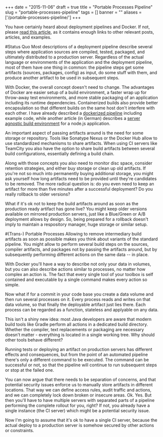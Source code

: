 
+++
date = "2015-11-06"
draft = true
title = "Portable Processes Pipeline"
slug = "portable-processes-pipeline"
tags = []
banner = ""
aliases = ['/portable-processes-pipeline/']
+++

You have certainly heard about deployment pipelines and Docker. If not, please [read this article](https://gesellix.net/have-fun-with-gradle-and-docker/), as it contains enough links to other relevant posts, articles, and examples.

#Status Quo
Most descriptions of a deployment pipeline describe several steps where application sources are compiled, tested, packaged, and ultimately distributed to a production server. Regardless of the actual language or environments of the application and the deployment pipeline, most of them have one thing in common: the pipeline steps get some artifacts (sources, packages, config) as input, do some stuff with them, and produce another artifact to be used in subsequent steps.

With Docker, the overall concept doesn't need to change. The advantages of Docker are easier setup of a build environment, a faster wrap up for throw-away test environments, and more stable packaging of an application including its runtime dependencies. Containerized builds also provide better encapsulation so that different builds on the same host don't interfere with each other. I have already described a [dockerized pipeline](https://github.com/gesellix/pipeline-with-gradle-and-docker) including example code, while another article (in German) describes a [server agnostic build environment](https://entwickler.de/?p=114302) for a node.js application.

An important aspect of passing artifacts around is the need for some storage or repository. Tools like Sonatype Nexus or the Docker Hub allow to use standardized mechanisms to share artifacts. When using CI servers like TeamCity you also have the option to share build artifacts between several build configurations, essentially defining a build chain.

Along with those concepts you also need to monitor disc space, consider retention strategies, and either buy storage or clean up old artifacts. If you're not so much into permanently buying additional storage, you might ask yourself how long artifacts need to be provided until they're candidates to be removed. The more radical question is: do you even need to keep an artifact for more than five minutes after a successful deployment? Do you really rollback to older versions?

What if it's ok not to keep the build artifacts around as soon as the production ready artifact has gone live? You might keep older versions available on mirrored production servers, just like a Blue/Green or A/B deployment allows by design. So, being prepared for a rollback doesn't imply to maintain a respository manager, huge storage or similar setup.

#(Trans-) Portable Processes
Allowing to remove intermediary build artifacts as soon as possible makes you think about variants of the standard pipeline. You might allow to perform several build steps on the sources, compiler artifacts, and packages not by passing the artifacts around, but by subsequently performing different actions on the same data -- in place.

With Docker you'll have a way to describe not only your data in volumes, but you can also describe actions similar to processes, no matter how complex an action is. The fact that every single tool of your toolbox is self contained and executable by a single command makes every action so simple.

Now what if for a commit in your code base you create a data volume and then run several processes on it. Every process reads and writes on that data volume, so that finally the deployable artifact just lies there. Each process can be regarded as a function, stateless and applyable on any data.

This isn't a shiny new idea: most Java developers are aware that modern build tools like Gradle perform all actions in a dedicated build directory. Whether the compiler, text replacements or packaging are necessary doesn't matter - everything is located in a single working tree. Why should other tools behave different?

Running tests or deploying an artifact on production servers has different effects and consequences, but from the point of an automated pipeline there's only a different command to be executed. The command can be successful or not, so that the pipeline will continue to run subsequent steps or stop at the failed one.

You can now argue that there needs to be separation of concerns, and that potential security issues enforce us to manually store artifacts in different locations. That way we can define access rules, audit traffic and actions, and we can completely lock down broken or insecure areas. Ok. Yes. But then you'll have to have multiple servers with separated parts of a pipeline performing the complete rollout for you, right? If not, you already have a single instance (the CI server) which might be a potential security issue.

Now I'm going to assume that it's ok to have a single CI server, because the actual deploy to a production server is somehow secured by other actions or constraints.



